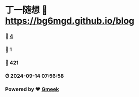 # 丁一随想 :link: https://bg6mgd.github.io/blog 
### :page_facing_up: [4](https://bg6mgd.github.io/blog/tag.html) 
### :speech_balloon: 1 
### :hibiscus: 421 
### :alarm_clock: 2024-09-14 07:56:58 
### Powered by :heart: [Gmeek](https://github.com/Meekdai/Gmeek)
